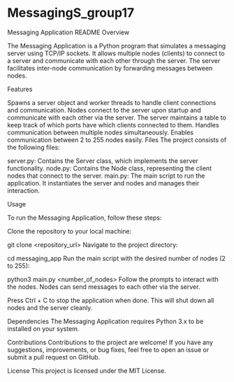 # MessagingS_group17
Messaging Application README
Overview

The Messaging Application is a Python program that simulates a messaging server using TCP/IP sockets. It allows multiple nodes (clients) to connect to a server and communicate with each other through the server. The server facilitates inter-node communication by forwarding messages between nodes.

Features

Spawns a server object and worker threads to handle client connections and communication.
Nodes connect to the server upon startup and communicate with each other via the server.
The server maintains a table to keep track of which ports have which clients connected to them.
Handles communication between multiple nodes simultaneously.
Enables communication between 2 to 255 nodes easily.
Files
The project consists of the following files:

server.py: Contains the Server class, which implements the server functionality.
node.py: Contains the Node class, representing the client nodes that connect to the server.
main.py: The main script to run the application. It instantiates the server and nodes and manages their interaction.

Usage

To run the Messaging Application, follow these steps:

Clone the repository to your local machine:

git clone <repository_url>
Navigate to the project directory:

cd messaging_app
Run the main script with the desired number of nodes (2 to 255):

python3 main.py <number_of_nodes>
Follow the prompts to interact with the nodes. Nodes can send messages to each other via the server.

Press Ctrl + C to stop the application when done. This will shut down all nodes and the server cleanly.

Dependencies
The Messaging Application requires Python 3.x to be installed on your system.

Contributions
Contributions to the project are welcome! If you have any suggestions, improvements, or bug fixes, feel free to open an issue or submit a pull request on GitHub.

License
This project is licensed under the MIT License.


